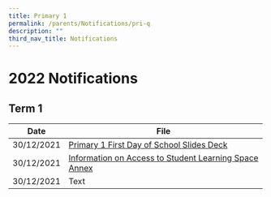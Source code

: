 ```yaml
---
title: Primary 1
permalink: /parents/Notifications/pri-q
description: ""
third_nav_title: Notifications
---
```

# 2022 Notifications

## Term 1


| Date | File | 
| -------- | -------- | 
| 30/12/2021    | [Primary 1 First Day of School Slides Deck](/files/P1%20First%20Day%20of%20School.pdf)| 
| 30/12/2021    | [Information on Access to Student Learning Space](/files/RGPSN22P1003_INFORMATION%20ON%20ACCESS%20TO%20STUDENT%20LEARNING%20SPACE.pdf) <br> [Annex](/files/Annex%20A.pdf)| 
| 30/12/2021    | Text     |